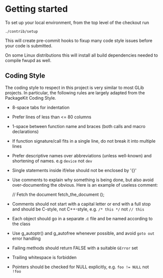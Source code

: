 # Getting started

To set up your local environment, from the top level of the checkout run

```shell
./contrib/setup
```

This will create pre-commit hooks to fixup many code style issues before your
code is submitted.

On some Linux distributions this will install all build dependencies needed
to compile fwupd as well.

## Coding Style

The coding style to respect in this project is very similar to most
GLib projects. In particular, the following rules are largely adapted
from the PackageKit Coding Style.

* 8-space tabs for indentation

* Prefer lines of less than <= 80 columns

* 1-space between function name and braces (both calls and macro
   declarations)

* If function signature/call fits in a single line, do not break it
   into multiple lines

* Prefer descriptive names over abbreviations (unless well-known)
   and shortening of names. e.g `device` not `dev`

* Single statements inside if/else should not be enclosed by '{}'

* Use comments to explain why something is being done, but also avoid
   over-documenting the obvious. Here is an example of useless comment:

   // Fetch the document
   fetch_the_document ();

* Comments should not start with a capital letter or end with a full stop and
   should be C-style, not C++-style, e.g. `/* this */` not `// this`

* Each object should go in a separate .c file and be named according
   to the class

* Use g_autoptr() and g_autofree whenever possible, and avoid `goto out`
   error handling

* Failing methods should return FALSE with a suitable `GError` set

* Trailing whitespace is forbidden

* Pointers should be checked for NULL explicitly, e.g. `foo != NULL` not `!foo`
